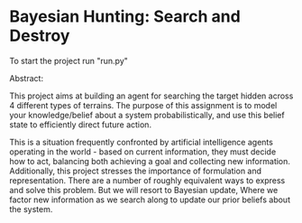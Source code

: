 # Bayesian Hunting: Search and Destroy
To start the project run "run.py"

Abstract: 

This project aims at building an agent for searching the target hidden across 4 different types
of terrains. The purpose of this assignment is to model your knowledge/belief
about a system probabilistically, and use this belief state to efficiently direct
future action.

This is a situation frequently confronted by artificial intelligence agents operating
in the world - based on current information, they must decide how to act,
balancing both achieving a goal and collecting new information. Additionally,
this project stresses the importance of formulation and representation. There
are a number of roughly equivalent ways to express and solve this problem. But
we will resort to Bayesian update, Where we factor new information as we search along to update our prior beliefs about the system.
